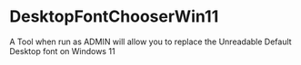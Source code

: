 # DesktopFontChooserWin11
A Tool when run as ADMIN will allow you to replace the Unreadable Default Desktop font on Windows 11



